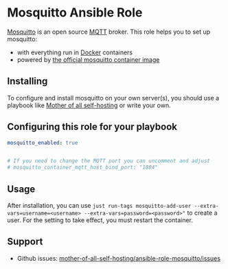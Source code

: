 # Mosquitto Ansible Role


[Mosquitto](https://mosquitto.org/) is an open source [MQTT](https://en.wikipedia.org/wiki/MQTT) broker. This role helps you to set up mosquitto:

- with everything run in [Docker](https://www.docker.com/) containers
- powered by [the official mosquitto container image](https://hub.docker.com/r/_/eclipse-mosquitto/)


## Installing

To configure and install mosquitto on your own server(s), you should use a playbook like [Mother of all self-hosting](https://github.com/mother-of-all-self-hosting/mash-playbook) or write your own.

## Configuring this role for your playbook

```yaml
mosquitto_enabled: true


# If you need to change the MQTT port you can uncomment and adjust
# mosquitto_container_mqtt_host_bind_port: "1884"
```

## Usage

After installation, you can use `just run-tags mosquitto-add-user --extra-vars=username=<username> --extra-vars=password=<password>"` to create a user. For the setting to take effect, you must restart the container.


## Support

- Github issues: [mother-of-all-self-hosting/ansible-role-mosquitto/issues](https://github.com/mother-of-all-self-hosting/ansible-role-mosquitto/issues)
